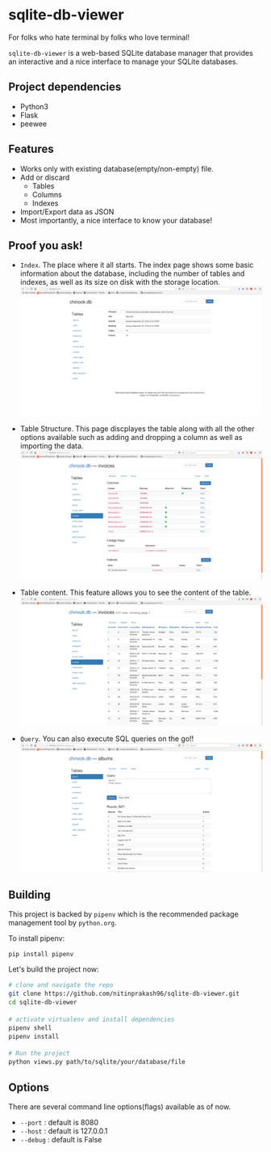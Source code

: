 # sqlite-db-viewer
For folks who hate terminal by folks who love terminal!

`sqlite-db-viewer` is a web-based SQLite database manager that provides an interactive and a nice interface to manage your SQLite databases.

## Project dependencies
- Python3
- Flask
- peewee

## Features
- Works only with existing database(empty/non-empty) file.
- Add or discard
    - Tables
    - Columns
    - Indexes
- Import/Export data as JSON
- Most importantly, a nice interface to know your database!

## Proof you ask!

- `Index`. The place where it all starts. The index page shows some basic information about the database, including the number of tables and indexes, as well as its size on disk with the storage location.
![](imgs/index.png)

- Table Structure. This page discplayes the table along with all the other options available such as adding and dropping a column as well as importing the data.
![](imgs/table_structure.png)

- Table content. This feature allows you to see the content of the table.
![](imgs/table_content.png)

- `Query`. You can also execute SQL queries on the go!!
![](imgs/query.png)

## Building

This project is backed by `pipenv` which is the recommended package management tool by `python.org`.

To install pipenv:
```
pip install pipenv
```

Let's build the project now:

```bash
# clone and navigate the repo
git clone https://github.com/nitinprakash96/sqlite-db-viewer.git
cd sqlite-db-viewer

# activate virtualenv and install dependencies
pipenv shell
pipenv install

# Run the project
python views.py path/to/sqlite/your/database/file
```

## Options

There are several command line options(flags) available as of now.

- `--port` : default is 8080
- `--host` : default is 127.0.0.1
- `--debug` : default is False
